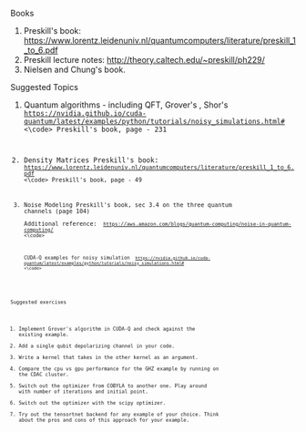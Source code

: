 Books
  1. Preskill's book: https://www.lorentz.leidenuniv.nl/quantumcomputers/literature/preskill_1_to_6.pdf
  2. Preskill lecture notes: http://theory.caltech.edu/~preskill/ph229/
  3. Nielsen and Chung's book.

Suggested Topics

1. Quantum algorithms - including QFT, Grover's , Shor's
   <code> https://nvidia.github.io/cuda-quantum/latest/examples/python/tutorials/noisy_simulations.html# <\code>
   Preskill's book, page - 231

2. Density Matrices
   Preskill's book: <code> https://www.lorentz.leidenuniv.nl/quantumcomputers/literature/preskill_1_to_6.pdf <\code>
   Preskill's book, page - 49

4. Noise Modeling
   Preskill's book, sec 3.4 on the three quantum channels (page 104) \
   Additional reference: <code> https://aws.amazon.com/blogs/quantum-computing/noise-in-quantum-computing/ <\code>
   
   CUDA-Q examples for noisy simulation
   <code> https://nvidia.github.io/cuda-quantum/latest/examples/python/tutorials/noisy_simulations.html# <\code>

Suggested exercises

1. Implement Grover's algorithm in CUDA-Q and check against the existing example.
2. Add a single qubit depolarizing channel in your code.
3. Write a kernel that takes in the other kernel as an argument.
4. Compare the cpu vs gpu performance for the GHZ example by running on the CDAC cluster.
5. Switch out the optimizer from COBYLA to another one. Play around with number of iterations and initial point.
6. Switch out the optimizer with the scipy optimizer.
7. Try out the tensortnet backend for any example of your choice. Think about the pros and cons of this approach for your example.
